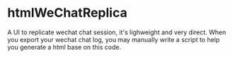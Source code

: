 # htmlWeChatReplica
A UI to replicate wechat chat session, it's lighweight and very direct.
When you export your wechat chat log, you may manually write a script to help you generate a html base on this code.
